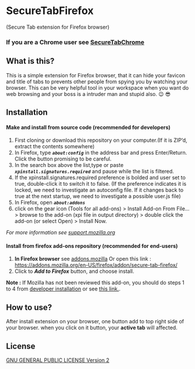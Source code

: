 # SecureTabFirefox
(Secure Tab extension for Firefox browser)

### If you are a **Chrome** user see [SecureTabChrome](https://github.com/arVahedi/SecureTabChrome)

## What is this?

This is a simple extension for Firefox browser, that it can hide your favicon and title of tabs to prevents other people from spying you by watching your browser. This can be very helpful tool in your workspace when you want do web browsing and your boss is a intruder man and stupid also. :wink: :sunglasses:

## Installation

#### Make and install from source code (recommended for developers)

1. First cloning or download this repository on your computer.(If it is ZIP’d, extract the contents somewhere)
2. In Firefox, type **_`about:config`_** in the address bar and press Enter/Return. Click the button promising to be careful.
3. In the search box above the list,type or paste **_`xpinstall.signatures.required`_** and pause while the list is filtered.
4. If the xpinstall.signatures.required preference is bolded and user set to true, double-click it to switch it to false.
    (If the preference indicates it is locked, we need to investigate an autoconfig file. If it changes back to true at the next startup, we need to investigate a possible user.js file)
5. In Firefox, open **_`about:addons`_**
6. click on the gear icon (Tools for all add-ons) > Install Add-on From File... > browse to the add-on (xpi file in output       directory) > double click the add-on (or select Open) > Install Now.

_For more information see [support.mozilla.org](https://support.mozilla.org/en-US/questions/785686)_

#### Install from firefox add-ons repository (recommended for end-users)

1. **In Firefox browser** see [addons.mozilla](https://addons.mozilla.org/en-US/firefox/addon/secure-tab-firefox/) Or open this link : https://addons.mozilla.org/en-US/firefox/addon/secure-tab-firefox/
2. Click to **_Add to Firefox_** button, and choose install.

**Note :** If Mozilla has not been reviewed this add-on, you should do steps 1 to 4 from [developer installation](https://github.com/arVahedi/SecureTabFirefox/blob/master/README.md#make-and-install-from-source-code-recommended-for-developers) or see [this link.](https://support.mozilla.org/en-US/questions/1078339).

## How to use?

After install extension on your browser, one button add to top right side of your browser. when you click on it button, your **active tab** will affected.

## License

[GNU GENERAL PUBLIC LICENSE Version 2](https://www.gnu.org/licenses/old-licenses/gpl-2.0.en.html)
